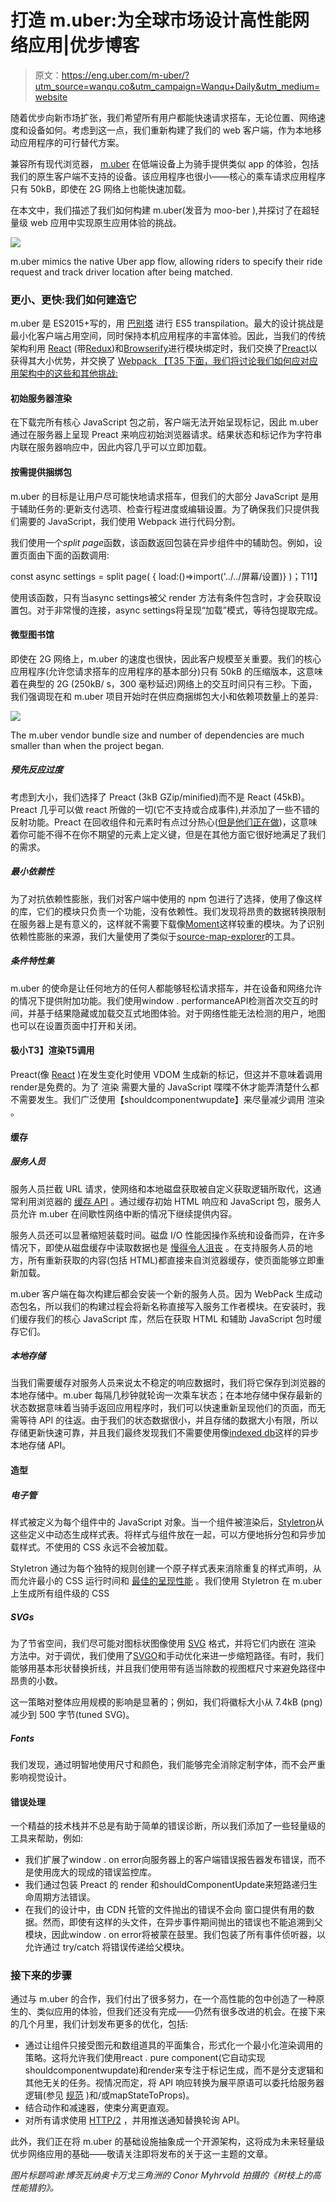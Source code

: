 # 打造 m.uber:为全球市场设计高性能网络应用|优步博客

> 原文：<https://eng.uber.com/m-uber/?utm_source=wanqu.co&utm_campaign=Wanqu+Daily&utm_medium=website>

随着优步向新市场扩张，我们希望所有用户都能快速请求搭车，无论位置、网络速度和设备如何。考虑到这一点，我们重新构建了我们的 web 客户端，作为本地移动应用程序的可行替代方案。

兼容所有现代浏览器， [m.uber](https://m.uber.com) 在低端设备上为骑手提供类似 app 的体验，包括我们的原生客户端不支持的设备。该应用程序也很小——核心的乘车请求应用程序只有 50kB，即使在 2G 网络上也能快速加载。

在本文中，我们描述了我们如何构建 m.uber(发音为 moo-ber ),并探讨了在超轻量级 web 应用中实现原生应用体验的挑战。

![](img/970898dd4ce0b5b510e39e9dd8c1ee22.png)

m.uber mimics the native Uber app flow, allowing riders to specify their ride request and track driver location after being matched.



### 更小、更快:我们如何建造它

m.uber 是 ES2015+写的，用 [巴别塔](https://babeljs.io/) 进行 ES5 transpilation。最大的设计挑战是最小化客户端占用空间，同时保持本机应用程序的丰富体验。因此，当我们的传统架构利用 [React](https://facebook.github.io/react/) (带[Redux](http://redux.js.org/))和[Browserify](http://browserify.org/)进行模块绑定时，我们交换了[Preact](https://github.com/developit/preact)以获得其大小优势，并交换了 [Webpack 【T35 下面，我们将讨论我们如何应对应用架构中的这些和其他挑战:](https://webpack.github.io/)

#### 初始服务器渲染

在下载完所有核心 JavaScript 包之前，客户端无法开始呈现标记，因此 m.uber 通过在服务器上呈现 Preact 来响应初始浏览器请求。结果状态和标记作为字符串内联在服务器响应中，因此内容几乎可以立即加载。

#### 按需提供捆绑包

m.uber 的目标是让用户尽可能快地请求搭车，但我们的大部分 JavaScript 是用于辅助任务的:更新支付选项、检查行程进度或编辑设置。为了确保我们只提供我们需要的 JavaScript，我们使用 Webpack 进行代码分割。

我们使用一个*split page*函数，该函数返回包装在异步组件中的辅助包。例如，设置页面由下面的函数调用:

const async settings = split page(
{ load:()=>import('../../屏幕/设置)}
)；T11】

使用该函数，只有当async settings被父 render 方法有条件包含时，才会获取设置包。对于非常慢的连接，async settings将呈现“加载”模式，等待包提取完成。

#### 微型图书馆

即使在 2G 网络上，m.uber 的速度也很快，因此客户规模至关重要。我们的核心应用程序(允许您请求搭车的应用程序的基本部分)只有 50kB 的压缩版本，这意味着在典型的 2G (250kB/ <wbr> s，300 毫秒延迟)网络上的交互时间只有三秒。下面，我们强调现在和 m.uber 项目开始时在供应商捆绑包大小和依赖项数量上的差异:

![](img/aa04ac62927adc5acdace7b69b7b7dcc.png)

The m.uber vendor bundle size and number of dependencies are much smaller than when the project began.



##### 预先反应过度

考虑到大小，我们选择了 Preact (3kB GZip/minified)而不是 React (45kB)。Preact 几乎可以做 react 所做的一切(它不支持[](https://facebook.github.io/react/docs/typechecking-with-proptypes.html)或合成事件),并添加了一些不错的反射功能。Preact 在回收组件和元素时有点过分热心([但是他们正在做](https://github.com/developit/preact/pull/664))，这意味着你可能不得不在你不期望的元素上定义键，但是在其他方面它很好地满足了我们的需求。

##### 最小依赖性

为了对抗依赖性膨胀，我们对客户端中使用的 npm 包进行了选择，使用了像[](https://github.com/angus-c/just)这样的库，它们的模块只负责一个功能，没有依赖性。我们发现将昂贵的数据转换限制在服务器上是有意义的，这样就不需要下载像[Moment](https://github.com/moment/moment)这样较重的模块。为了识别依赖性膨胀的来源，我们大量使用了类似于[source-map-explorer](https://www.npmjs.com/package/source-map-explorer)的工具。

##### 条件特性集

m.uber 的使命是让任何地方的任何人都能够轻松请求搭车，并在设备和网络允许的情况下提供附加功能。我们使用window . performanceAPI检测首次交互的时间，并基于结果隐藏或加载交互式地图体验。对于网络性能无法检测的用户，地图也可以在设置页面中打开和关闭。

#### 极小T3】渲染T5调用

Preact(像 [React](https://facebook.github.io/react/) )在发生变化时使用 VDOM 生成新的标记，但这并不意味着调用render是免费的。为了 渲染 需要大量的 JavaScript 喋喋不休才能弄清楚什么都不需要发生。我们广泛使用【shouldcomponentwupdate】来尽量减少调用 渲染 。

#### 缓存

##### 服务人员

服务人员拦截 URL 请求，使网络和本地磁盘获取被自定义获取逻辑所取代，这通常利用浏览器的 [缓存 API](https://developer.mozilla.org/en-US/docs/Web/API/Cache) 。通过缓存初始 HTML 响应和 JavaScript 包，服务人员允许 m.uber 在间歇性网络中断的情况下继续提供内容。

服务人员还可以显著缩短装载时间。磁盘 I/O 性能因操作系统和设备而异，在许多情况下，即使从磁盘缓存中读取数据也是 [慢得令人沮丧](https://github.com/w3c/ServiceWorker/blob/master/implementation_considerations.md#racing-allowed) 。在支持服务人员的地方，所有重新获取的内容(包括 HTML)都直接来自浏览器缓存，使页面能够立即重新加载。

m.uber 客户端在每次构建后都会安装一个新的服务人员。因为 WebPack 生成动态包名，所以我们的构建过程会将新名称直接写入服务工作者模块。在安装时，我们缓存我们的核心 JavaScript 库，然后[](https://en.wikipedia.org/wiki/Lazy_loading)在获取 HTML 和辅助 JavaScript 包时缓存它们。

##### 本地存储

当我们需要缓存对服务人员来说太不稳定的响应数据时，我们将它保存到浏览器的本地存储中。m.uber 每隔几秒钟就轮询一次乘车状态；在本地存储中保存最新的状态数据意味着当骑手返回应用程序时，我们可以快速重新呈现他们的页面，而无需等待 API 的往返。由于我们的状态数据很小，并且存储的数据大小有限，所以存储更新快速可靠，并且我们最终发现我们不需要使用像[indexed db](https://en.wikipedia.org/wiki/Indexed_Database_API)这样的异步本地存储 API。

#### 造型

##### 电子管

样式被定义为每个组件中的 JavaScript 对象。当一个组件被渲染后，[Styletron](https://github.com/rtsao/styletron)从这些定义中动态生成样式表。将样式与组件放在一起，可以方便地拆分包和异步加载样式。不使用的 CSS 永远不会被加载。

Styletron 通过为每个独特的规则创建一个原子样式表来消除重复的样式声明，从而允许最小的 CSS 运行时间和 [最佳的呈现性能](https://github.com/necolas/react-native-web/tree/master/benchmarks) 。我们使用 Styletron 在 m.uber 上生成所有组件级的 CSS

##### SVGs

为了节省空间，我们尽可能对图标状图像使用 [SVG](https://en.wikipedia.org/wiki/Scalable_Vector_Graphics) 格式，并将它们内嵌在 渲染 方法中。对于调优，我们使用了[SVGO](https://github.com/svg/svgo)和手动优化来进一步缩短路径。有时，我们能够用基本形状替换折线，并且我们使用带有适当除数的视图框尺寸来避免路径中昂贵的小数。

这一策略对整体应用规模的影响是显著的；例如，我们将徽标大小从 7.4kB (png)减少到 500 字节(tuned SVG)。

##### Fonts

我们发现，通过明智地使用尺寸和颜色，我们能够完全消除定制字体，而不会严重影响视觉设计。

#### 错误处理

一个精益的技术栈并不总是有助于简单的错误诊断，所以我们添加了一些轻量级的工具来帮助，例如:

*   我们扩展了window . on error向服务器上的客户端错误报告器发布错误，而不是使用庞大的现成的错误监控库。
*   我们通过包装 Preact 的 render 和shouldComponentUpdate来短路递归生命周期方法错误。
*   在我们的设计中，由 CDN 托管的文件抛出的错误不会向 窗口提供有用的数据。然而，即使有这样的头文件，在异步事件期间抛出的错误也不能追溯到父模块，因此window . on error将被蒙在鼓里。我们包装了所有事件侦听器，以允许通过 try/catch 将错误传递给父模块。

### 接下来的步骤

通过与 m.uber 的合作，我们付出了很多努力，在一个高性能的包中创造了一种原生的、类似应用的体验，但我们还没有完成——仍然有很多改进的机会。在接下来的几个月里，我们计划发布更多的优化，包括:

*   通过让组件只接受图元和数组道具的平面集合，形式化一个最小化渲染调用的策略。这将允许我们使用react . pure component(它自动实现shouldcomponentwupdate)和render来专注于标记生成，而不是分支逻辑和其他无关的任务。视情况而定，将 API 响应转换为展平原语可以委托给服务器逻辑(参见 [规范](https://github.com/paularmstrong/normalizr) )和/或mapStateToProps)。
*   结合动作和减速器，使束分离更直观。
*   对所有请求使用 [HTTP/2](https://en.wikipedia.org/wiki/HTTP/2) ，并用推送通知替换轮询 API。

此外，我们正在将 m.uber 的基础设施抽象成一个开源架构，这将成为未来轻量级优步网络应用的基础——敬请关注即将发布的关于这一主题的文章。

*图片标题鸣谢:博茨瓦纳奥卡万戈三角洲的 Conor Myhrvold 拍摄的《树枝上的高性能猎豹》。*